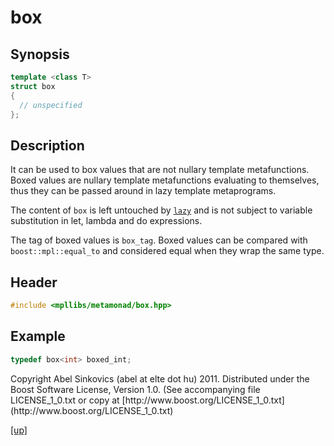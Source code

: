 # box

## Synopsis

```cpp
template <class T>
struct box
{
  // unspecified
};
```

## Description

It can be used to box values that are not nullary template metafunctions. Boxed
values are nullary template metafunctions evaluating to themselves, thus they
can be passed around in lazy template metaprograms.

The content of `box` is left untouched by [`lazy`](lazy.html) and is not subject
to variable substitution in let, lambda and do expressions.

The tag of boxed values is `box_tag`. Boxed values can be compared with
`boost::mpl::equal_to` and considered equal when they wrap the same type.

## Header

```cpp
#include <mpllibs/metamonad/box.hpp>
```

## Example

```cpp
typedef box<int> boxed_int;
```

<p class="copyright">
Copyright Abel Sinkovics (abel at elte dot hu) 2011.
Distributed under the Boost Software License, Version 1.0.
(See accompanying file LICENSE_1_0.txt or copy at
[http://www.boost.org/LICENSE_1_0.txt](http://www.boost.org/LICENSE_1_0.txt)
</p>

[[up]](reference.html)



